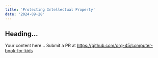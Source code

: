 ```yaml
---
title: 'Protecting Intellectual Property'
date: '2024-09-28'
---
```


## Heading...
Your content here...
Submit a PR at https://github.com/org-45/computer-book-for-kids
